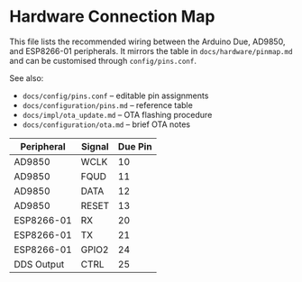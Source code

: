 # Hardware Connection Map

This file lists the recommended wiring between the Arduino Due, AD9850, and ESP8266-01 peripherals. It mirrors the table in `docs/hardware/pinmap.md` and can be customised through `config/pins.conf`.

See also:
- `docs/config/pins.conf` – editable pin assignments
- `docs/configuration/pins.md` – reference table
- `docs/impl/ota_update.md` – OTA flashing procedure
- `docs/configuration/ota.md` – brief OTA notes

| Peripheral | Signal | Due Pin |
|------------|-------|--------|
| AD9850     | WCLK  | 10 |
| AD9850     | FQUD  | 11 |
| AD9850     | DATA  | 12 |
| AD9850     | RESET | 13 |
| ESP8266-01 | RX    | 20 |
| ESP8266-01 | TX    | 21 |
| ESP8266-01 | GPIO2 | 24 |
| DDS Output | CTRL  | 25 |
